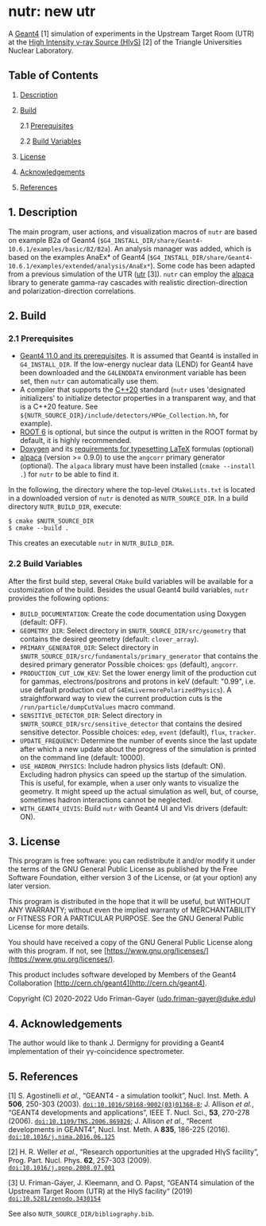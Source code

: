 # **nutr**: new utr

A [Geant4](https://geant4.cern.ch) [1] simulation of experiments in the Upstream Target Room (UTR) at the [High Intensity γ-ray Source (HIγS)]() [2] of the Triangle Universities Nuclear Laboratory.

## Table of Contents

1. [Description](#1.-Description)

2. [Build](#2.-Build)

    2.1 [Prerequisites](#2.1-Prerequisites)

    2.2 [Build Variables](#2.2-Build-Variables)

3. [License](#3.-License)

4. [Acknowledgements](#4.-Acknowledgements)

5. [References](#5.-References)

## 1. Description

The main program, user actions, and visualization macros of `nutr` are based on example B2a of Geant4 (`$G4_INSTALL_DIR/share/Geant4-10.6.1/examples/basic/B2/B2a`).
An analysis manager was added, which is based on the examples AnaEx* of Geant4 (`$G4_INSTALL_DIR/share/Geant4-10.6.1/examples/extended/analysis/AnaEx*`).
Some code has been adapted from a previous simulation of the UTR ([utr](https://github.com/uga-uga/utr) [3]).
`nutr` can employ the [alpaca](https://github.com/uga-uga/alpaca) library to generate gamma-ray cascades with realistic direction-direction and polarization-direction correlations.

## 2. Build

### 2.1 Prerequisites

* [Geant4 11.0 and its prerequisites](http://geant4-userdoc.web.cern.ch/geant4-userdoc/UsersGuides/InstallationGuide/html/gettingstarted.html). It is assumed that Geant4 is installed in `G4_INSTALL_DIR`. If the low-energy nuclear data (LEND) for Geant4 have been downloaded and the `G4LENDDATA` environment variable has been set, then `nutr` can automatically use them.
* A compiler that supports the [C++20](https://en.cppreference.com/w/cpp/20) standard (`nutr` uses 'designated initializers' to initialize detector properties in a transparent way, and that is a C++20 feature. See `${NUTR_SOURCE_DIR}/include/detectors/HPGe_Collection.hh`, for example).
* [ROOT 6](https://root.cern.ch/) is optional, but since the output is written in the ROOT format by default, it is highly recommended.
* [Doxygen](http://www.doxygen.nl/index.html) and its [requirements for typesetting LaTeX](http://www.doxygen.nl/manual/formulas.html) formulas (optional)
* [alpaca](https://github.com/uga-uga/alpaca) (version >= 0.9.0) to use the `angcorr` primary generator (optional). The `alpaca` library must have been installed (`cmake --install .`) for `nutr` to be able to find it.

In the following, the directory where the top-level `CMakeLists.txt` is located in a downloaded version of `nutr` is denoted as `NUTR_SOURCE_DIR`.
In a build directory `NUTR_BUILD_DIR`, execute:

    $ cmake $NUTR_SOURCE_DIR
    $ cmake --build .

This creates an executable `nutr` in `NUTR_BUILD_DIR`.

### 2.2 Build Variables

After the first build step, several `CMake` build variables will be available for a customization of the build.
Besides the usual Geant4 build variables, `nutr` provides the following options:

* `BUILD_DOCUMENTATION`: Create the code documentation using Doxygen (default: OFF).
* `GEOMETRY_DIR`: Select directory in `$NUTR_SOURCE_DIR/src/geometry` that contains the desired geometry (default: `clover_array`).
* `PRIMARY_GENERATOR_DIR`: Select directory in `$NUTR_SOURCE_DIR/src/fundamentals/primary_generator` that contains the desired primary generator Possible choices: `gps` (default), `angcorr`.
* `PRODUCTION_CUT_LOW_KEV`: Set the lower energy limit of the production cut for gammas, electrons/positrons and protons in keV (default: "0.99", i.e. use default production cut of `G4EmLivermorePolarizedPhysics`). A straightforward way to view the current production cuts is the `/run/particle/dumpCutValues` macro command.
* `SENSITIVE_DETECTOR_DIR`: Select directory in `$NUTR_SOURCE_DIR/src/sensitive_detector` that contains the desired sensitive detector. Possible choices: `edep`, `event` (default), `flux`, `tracker`.
* `UPDATE_FREQUENCY`: Determine the number of events since the last update after which a new update about the progress of the simulation is printed on the command line (default: 10000).
* `USE_HADRON_PHYSICS`: Include hadron physics lists (default: ON). Excluding hadron physics can speed up the startup of the simulation. This is useful, for example, when a user only wants to visualize the geometry. It might speed up the actual simulation as well, but, of course, sometimes hadron interactions cannot be neglected.
* `WITH_GEANT4_UIVIS`: Build `nutr` with Geant4 UI and Vis drivers (default: ON).

## 3. License

This program is free software: you can redistribute it and/or modify
it under the terms of the GNU General Public License as published by
the Free Software Foundation, either version 3 of the License, or
(at your option) any later version.

This program is distributed in the hope that it will be useful,
but WITHOUT ANY WARRANTY; without even the implied warranty of
MERCHANTABILITY or FITNESS FOR A PARTICULAR PURPOSE.  See the
GNU General Public License for more details.

You should have received a copy of the GNU General Public License
along with this program.  If not, see [https://www.gnu.org/licenses/](https://www.gnu.org/licenses/).

This product includes software developed by Members of the Geant4 Collaboration [http://cern.ch/geant4](http://cern.ch/geant4).

Copyright (C) 2020-2022 Udo Friman-Gayer (udo.friman-gayer@duke.edu)

## 4. Acknowledgements

The author would like to thank J. Dermigny for providing a Geant4 implementation of their γγ-coincidence spectrometer.

## 5. References

[1] S. Agostinelli *et al.*, “GEANT4 - a simulation toolkit”, Nucl. Inst. Meth. A **506**, 250-303 (2003). [`doi:10.1016/S0168-9002(03)01368-8`](https://doi.org/10.1016/S0168-9002(03)01368-8); J. Allison *et al.*, “GEANT4 developments and applications”, IEEE T. Nucl. Sci., **53**, 270-278 (2006). [`doi:10.1109/TNS.2006.869826`](https://doi.org/10.1109/TNS.2006.869826); J. Allison *et al.*, “Recent developments in GEANT4”, Nucl. Inst. Meth. A **835**, 186-225 (2016). [`doi:10.1016/j.nima.2016.06.125`](https://doi.org/10.1016/j.nima.2016.06.125)

[2] H. R. Weller *et al.*, “Research opportunities at the upgraded HIγS facility”, Prog. Part. Nucl. Phys. **62**, 257-303 (2009). [`doi:10.1016/j.ppnp.2008.07.001`](https://doi.org/10.1016/j.ppnp.2008.07.001)

[3] U. Friman-Gayer, J. Kleemann, and O. Papst, “GEANT4 simulation of the Upstream Target Room (UTR) at the HIγS facility“ (2019) [`doi:10.5281/zenodo.3430154`](https://doi.org/10.5281/zenodo.3430154)

See also `NUTR_SOURCE_DIR/bibliography.bib`.
